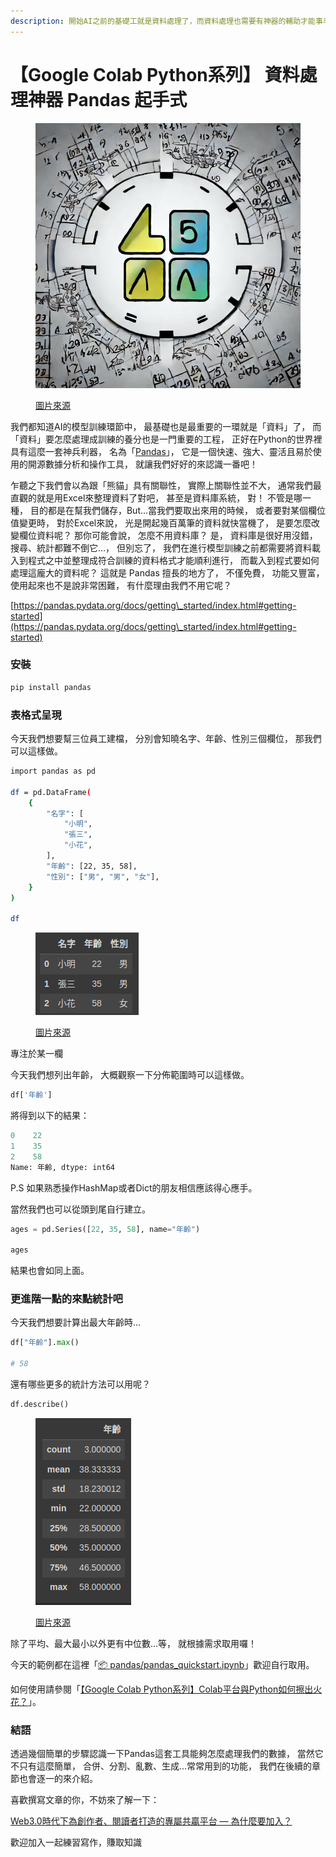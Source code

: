 ```yaml
---
description: 開始AI之前的基礎工就是資料處理了，而資料處理也需要有神器的輔助才能事半功倍，Pandas正是我們的神兵利器...
---
```


# 【Google Colab Python系列】 資料處理神器 Pandas 起手式



<figure><img src="../.gitbook/assets/math (1).jpg" alt=""><figcaption><p><a href="https://stablediffusionweb.com/">圖片來源</a></p></figcaption></figure>

我們都知道AI的模型訓練環節中， 最基礎也是最重要的一環就是「資料」了， 而「資料」要怎麼處理成訓練的養分也是一門重要的工程， 正好在Python的世界裡具有這麼一套神兵利器， 名為「[Pandas](https://pandas.pydata.org/)」， 它是一個快速、強大、靈活且易於使用的開源數據分析和操作工具， 就讓我們好好的來認識一番吧！

乍聽之下我們會以為跟「熊貓」具有關聯性， 實際上關聯性並不大， 通常我們最直觀的就是用Excel來整理資料了對吧， 甚至是資料庫系統， 對！ 不管是哪一種， 目的都是在幫我們儲存，But…當我們要取出來用的時候， 或者要對某個欄位值變更時， 對於Excel來說， 光是開起幾百萬筆的資料就快當機了， 是要怎麼改變欄位資料呢？ 那你可能會說， 怎麼不用資料庫？ 是， 資料庫是很好用沒錯， 搜尋、統計都難不倒它…， 但別忘了， 我們在進行模型訓練之前都需要將資料載入到程式之中並整理成符合訓練的資料格式才能順利進行， 而載入到程式要如何處理這龐大的資料呢？ 這就是 Pandas 擅長的地方了， 不僅免費， 功能又豐富， 使用起來也不是說非常困難， 有什麼理由我們不用它呢？

[https://pandas.pydata.org/docs/getting\_started/index.html#getting-started](https://pandas.pydata.org/docs/getting\_started/index.html#getting-started)

### 安裝

```bash
pip install pandas
```

### 表格式呈現

今天我們想要幫三位員工建檔， 分別會知曉名字、年齡、性別三個欄位， 那我們可以這樣做。

```bash
import pandas as pd

df = pd.DataFrame(
    {
        "名字": [
            "小明",
            "張三",
            "小花",
        ],
        "年齡": [22, 35, 58],
        "性別": ["男", "男", "女"],
    }
)

df
```



<figure><img src="../.gitbook/assets/表格.png" alt=""><figcaption><p><a href="https://www.potatomedia.co/s/pYiFElO">圖片來源</a></p></figcaption></figure>



專注於某一欄

今天我們想列出年齡， 大概觀察一下分佈範圍時可以這樣做。

```python
df['年齡']
```

將得到以下的結果：

```python
0    22
1    35
2    58
Name: 年齡, dtype: int64
```

P.S 如果熟悉操作HashMap或者Dict的朋友相信應該得心應手。

當然我們也可以從頭到尾自行建立。

```python
ages = pd.Series([22, 35, 58], name="年齡")

ages
```

結果也會如同上面。

### 更進階一點的來點統計吧

今天我們想要計算出最大年齡時…

```python
df["年齡"].max()

# 58
```

還有哪些更多的統計方法可以用呢？

```python
df.describe()
```



<figure><img src="../.gitbook/assets/更多的統計方法.png" alt=""><figcaption><p><a href="https://www.potatomedia.co/s/pYiFElO">圖片來源</a></p></figcaption></figure>

除了平均、最大最小以外更有中位數…等， 就根據需求取用囉！

今天的範例都在這裡「[📦 pandas/pandas\_quickstart.ipynb](https://github.com/weihanchen/google-colab-python-learn/blob/main/jupyter-examples/pandas/pandas\_quickstart.ipynb)」歡迎自行取用。

如何使用請參閱「[【Google Colab Python系列】Colab平台與Python如何擦出火花？](https://www.potatomedia.co/s/aNLHZe3S)」。

### 結語

透過幾個簡單的步驟認識一下Pandas這套工具能夠怎麼處理我們的數據， 當然它不只有這麼簡單， 合併、分割、亂數、生成…常常用到的功能， 我們在後續的章節也會逐一的來介紹。

喜歡撰寫文章的你，不妨來了解一下：

[Web3.0時代下為創作者、閱讀者打造的專屬共贏平台 — 為什麼要加入？](https://www.potatomedia.co/s/2PmFxsq)

歡迎加入一起練習寫作，賺取知識
